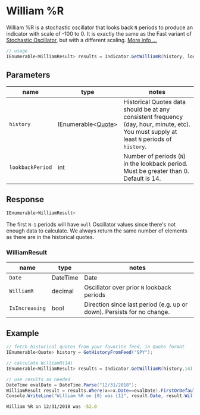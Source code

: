 ﻿# William %R

William %R is a stochastic oscillator that looks back `N` periods to produce an indicator with scale of -100 to 0.  It is exactly the same as the Fast variant of [Stochastic Oscillator](../Stochastic/README.md), but with a different scaling.
[More info ...](https://school.stockcharts.com/doku.php?id=technical_indicators:williams_r)

```csharp
// usage
IEnumerable<WilliamResult> results = Indicator.GetWilliamR(history, lookbackPeriod);  
```

## Parameters

| name | type | notes
| -- |-- |--
| `history` | IEnumerable\<[Quote](../../GUIDE.md#quote)\> | Historical Quotes data should be at any consistent frequency (day, hour, minute, etc).  You must supply at least `N` periods of `history`.
| `lookbackPeriod` | int | Number of periods (`N`) in the lookback period.  Must be greater than 0.  Default is 14.

## Response

```csharp
IEnumerable<WilliamResult>
```

The first `N-1` periods will have `null` Oscillator values since there's not enough data to calculate.  We always return the same number of elements as there are in the historical quotes.

### WilliamResult

| name | type | notes
| -- |-- |--
| `Date` | DateTime | Date
| `WilliamR` | decimal | Oscillator over prior `N` lookback periods
| `IsIncreasing` | bool | Direction since last period (e.g. up or down).  Persists for no change.

## Example

```csharp
// fetch historical quotes from your favorite feed, in Quote format
IEnumerable<Quote> history = GetHistoryFromFeed("SPY");

// calculate WilliamR(14)
IEnumerable<WilliamResult> results = Indicator.GetWilliamR(history,14);

// use results as needed
DateTime evalDate = DateTime.Parse("12/31/2018");
WilliamResult result = results.Where(x=>x.Date==evalDate).FirstOrDefault();
Console.WriteLine("William %R on {0} was {1}", result.Date, result.WilliamR);
```

```bash
William %R on 12/31/2018 was -52.0
```
